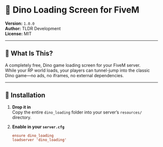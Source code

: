 # 🦖 Dino Loading Screen for FiveM

**Version:** `1.0.0`  
**Author:** TLDR Development  
**License:** MIT  

---

## 🎉 What Is This?

A completely free, Dino game loading screen for your FiveM server.  
While your RP world loads, your players can tunnel-jump into the classic Dino game—no ads, no iframes, no external dependencies.

---

## 🚀 Installation

1. **Drop it in**  
   Copy the entire `dino_loading` folder into your server’s `resources/` directory.

2. **Enable in your `server.cfg`**  
   ```cfg
   ensure dino_loading
   loadserver 'dino_loading'

